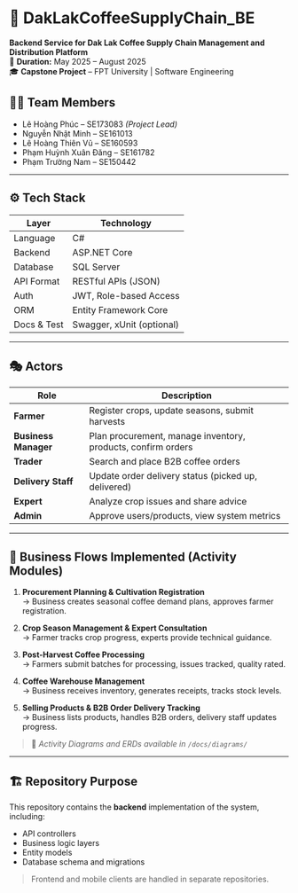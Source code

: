 # 🌱 DakLakCoffeeSupplyChain_BE

**Backend Service for Dak Lak Coffee Supply Chain Management and Distribution Platform**  
📅 **Duration:** May 2025 – August 2025  
🎓 **Capstone Project** – FPT University | Software Engineering  

## 🧑‍💻 Team Members

- Lê Hoàng Phúc – SE173083 *(Project Lead)*
- Nguyễn Nhật Minh – SE161013  
- Lê Hoàng Thiên Vũ – SE160593  
- Phạm Huỳnh Xuân Đăng – SE161782  
- Phạm Trường Nam – SE150442  

---

## ⚙️ Tech Stack

| Layer        | Technology              |
|--------------|--------------------------|
| Language     | C#                       |
| Backend      | ASP.NET Core             |
| Database     | SQL Server               |
| API Format   | RESTful APIs (JSON)      |
| Auth         | JWT, Role-based Access   |
| ORM          | Entity Framework Core    |
| Docs & Test  | Swagger, xUnit (optional)|

---

## 🎭 Actors

| Role                | Description                                                  |
|---------------------|--------------------------------------------------------------|
| **Farmer**          | Register crops, update seasons, submit harvests              |
| **Business Manager**| Plan procurement, manage inventory, products, confirm orders |
| **Trader**          | Search and place B2B coffee orders                           |
| **Delivery Staff**  | Update order delivery status (picked up, delivered)          |
| **Expert**          | Analyze crop issues and share advice                         |
| **Admin**           | Approve users/products, view system metrics                  |

---

## 🔁 Business Flows Implemented (Activity Modules)

1. **Procurement Planning & Cultivation Registration**  
   → Business creates seasonal coffee demand plans, approves farmer registration.

2. **Crop Season Management & Expert Consultation**  
   → Farmer tracks crop progress, experts provide technical guidance.

3. **Post-Harvest Coffee Processing**  
   → Farmers submit batches for processing, issues tracked, quality rated.

4. **Coffee Warehouse Management**  
   → Business receives inventory, generates receipts, tracks stock levels.

5. **Selling Products & B2B Order Delivery Tracking**  
   → Business lists products, handles B2B orders, delivery staff updates progress.

> 🔎 *Activity Diagrams and ERDs available in `/docs/diagrams/`*

---

## 🏗️ Repository Purpose

This repository contains the **backend** implementation of the system, including:
- API controllers  
- Business logic layers  
- Entity models  
- Database schema and migrations  

> Frontend and mobile clients are handled in separate repositories.
